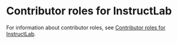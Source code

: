 # Contributor roles for InstructLab

For information about contributor roles, see [Contributor roles for InstructLab](https://github.com/instructlab/community/blob/main/CONTRIBUTOR_ROLES.md).
